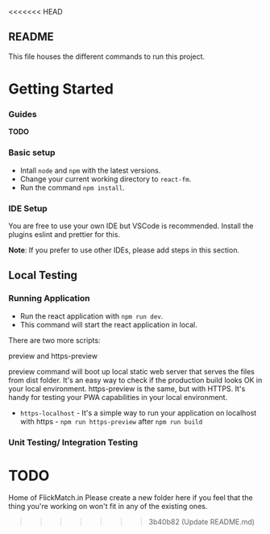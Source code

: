<<<<<<< HEAD
## README

This file houses the different commands to run this project.

# Getting Started

### Guides

**TODO**

### Basic setup
* Intall `node` and `npm` with the latest versions.
* Change your current working directory to `react-fm`.
* Run the command `npm install`.

### IDE Setup
You are free to use your own IDE but VSCode is recommended. Install the plugins eslint and prettier for this.

**Note**: If you prefer to use other IDEs, please add steps in this section.

## Local Testing

### Running Application

* Run the react application with `npm run dev`.
* This command will start the react application in local.

There are two more scripts:

preview and https-preview

preview command will boot up local static web server that serves the files from dist folder. It's an easy way to check if the production build looks OK in your local environment.
https-preview is the same, but with HTTPS. It's handy for testing your PWA capabilities in your local environment.

* `https-localhost` - It's a simple way to run your application on localhost with https - `npm run https-preview` after `npm run build`

### Unit Testing/ Integration Testing
**TODO**
=======
Home of FlickMatch.in
Please create a new folder here if you feel that the thing you're working on won't fit in any of the existing ones.
>>>>>>> 3b40b82 (Update README.md)
